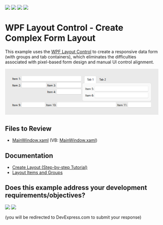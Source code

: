 <!-- default badges list -->
![](https://img.shields.io/endpoint?url=https://codecentral.devexpress.com/api/v1/VersionRange/128654101/24.2.1%2B)
[![](https://img.shields.io/badge/Open_in_DevExpress_Support_Center-FF7200?style=flat-square&logo=DevExpress&logoColor=white)](https://supportcenter.devexpress.com/ticket/details/E2256)
[![](https://img.shields.io/badge/📖_How_to_use_DevExpress_Examples-e9f6fc?style=flat-square)](https://docs.devexpress.com/GeneralInformation/403183)
[![](https://img.shields.io/badge/💬_Leave_Feedback-feecdd?style=flat-square)](#does-this-example-address-your-development-requirementsobjectives)
<!-- default badges end -->

# WPF Layout Control - Create Complex Form Layout

This example uses the [WPF Layout Control](https://docs.devexpress.com/WPF/8147/controls-and-libraries/layout-management/tile-and-layout/layout-and-data-layout-controls/layout-control) to create a responsive data form (with groups and tab containers), which eliminates the difficulties associated with pixel-based form design and manual UI control alignment.

![WPF Layout Control - Create Complex Form Layout](https://raw.githubusercontent.com/DevExpress-Examples/wpf-layoutcontrol-create-complex-layout/22.2.2%2B/i/wpf-layout-control-create-complex-form-devexpress.png)


## Files to Review

* [MainWindow.xaml](./CS/LayoutControl_CompoundLayout/MainWindow.xaml) (VB: [MainWindow.xaml](./VB/LayoutControl_CompoundLayout/MainWindow.xaml))


## Documentation

* [Create Layout (Step-by-step Tutorial)](https://docs.devexpress.com/WPF/17677/controls-and-libraries/data-editors/getting-started/how-to-create-a-registration-form/lesson-1-create-layout)
* [Layout Items and Groups](https://docs.devexpress.com/WPF/8150/controls-and-libraries/layout-management/tile-and-layout/layout-and-data-layout-controls/layout-items-and-groups)
<!-- feedback -->
## Does this example address your development requirements/objectives?

[<img src="https://www.devexpress.com/support/examples/i/yes-button.svg"/>](https://www.devexpress.com/support/examples/survey.xml?utm_source=github&utm_campaign=wpf-layoutcontrol-create-complex-layout&~~~was_helpful=yes) [<img src="https://www.devexpress.com/support/examples/i/no-button.svg"/>](https://www.devexpress.com/support/examples/survey.xml?utm_source=github&utm_campaign=wpf-layoutcontrol-create-complex-layout&~~~was_helpful=no)

(you will be redirected to DevExpress.com to submit your response)
<!-- feedback end -->
